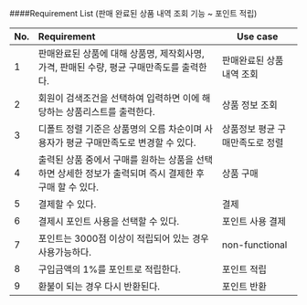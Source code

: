 ####Requirement List (판매 완료된 상품 내역 조회 기능 ~ 포인트 적립)

| No.  | Requirement                                                  | Use case              |
| ---- | :----------------------------------------------------------- | --------------------- |
| 1    | 판매완료된 상품에 대해 상품명, 제작회사명, 가격, 판매된 수량, 평균 구매만족도를 출력한다. | 판매완료된 상품 내역 조회 |
| 2    | 회원이 검색조건을 선택하여 입력하면 이에 해당하는 상품리스트를 출력한다. | 상품 정보 조회 |
| 3    | 디폴트 정렬 기준은 상품명의 오름 차순이며 사용자가 평균 구매만족도로 변경할 수 있다. | 상품정보 평균 구매만족도로 정렬 |
| 4    | 출력된 상품 중에서 구매를 원하는 상품을 선택하면 상세한 정보가 출력되며 즉시 결제한 후 구매 할 수 있다. | 상품 구매 |
| 5    | 결제할 수 있다. | 결제 |
| 6    | 결제시 포인트 사용을 선택할 수 있다. | 포인트 사용 결제 |
| 7    | 포인트는 3000점 이상이 적립되어 있는 경우 사용가능하다. | non-functional |
| 8    | 구입금액의 1%를 포인트로 적립한다. | 포인트 적립 |
| 9    | 환불이 되는 경우 다시 반환된다. | 포인트 반환 |
